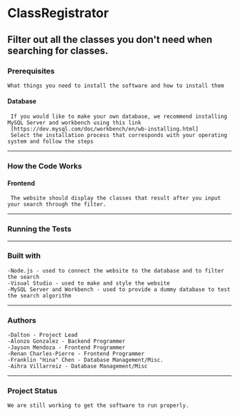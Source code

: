 # ClassRegistrator
Filter out all the classes you don't need when searching for classes.
---

### Prerequisites
    What things you need to install the software and how to install them
   
#### Database 
     If you would like to make your own database, we recommend installing MySQL Server and workbench using this link  
     [https://dev.mysql.com/doc/workbench/en/wb-installing.html]
     Select the installation process that corresponds with your operating system and follow the steps
	  
	
---
	
### How the Code Works

#### Frontend
     The website should display the classes that result after you input your search through the filter.
     
---	
	
### Running the Tests
	
---

### Built with 
    -Node.js - used to connect the website to the database and to filter the search
    -Visual Studio - used to make and style the website
    -MySQL Server and Workbench - used to provide a dummy database to test the search algorithm

---

### Authors

    -Dalton - Project Lead
    -Alonzo Gonzalez - Backend Programmer
    -Jayson Mendoza - Frontend Programmer
    -Renan Charles-Pierre - Frontend Programmer
    -Franklin "Hina" Chen - Database Management/Misc.
    -Aihra Villarreiz - Database Management/Misc

---

### Project Status
    We are still working to get the software to run properly.
	


